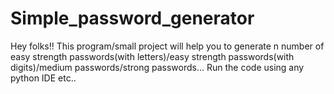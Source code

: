 # Simple_password_generator
Hey folks!! This program/small project will help you to generate n number of easy strength passwords(with letters)/easy strength passwords(with digits)/medium passwords/strong passwords...
Run the code using any python IDE etc..
